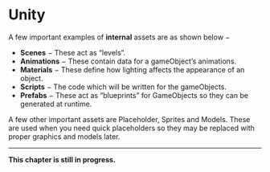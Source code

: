 # Unity

A few important examples of **internal** assets are as shown below −

* **Scenes** − These act as “levels”.
* **Animations** − These contain data for a gameObject’s animations.
* **Materials** − These define how lighting affects the appearance of an object.
* **Scripts** − The code which will be written for the gameObjects.
* **Prefabs** − These act as “blueprints” for GameObjects so they can be generated at runtime.

A few other important assets are Placeholder, Sprites and Models. These are used when you need quick placeholders so they may be replaced with proper graphics and models later.

****

**This chapter is still in progress.**
